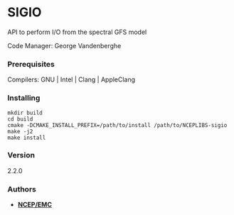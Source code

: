# SIGIO

API to perform I/O from the spectral GFS model

Code Manager: George Vandenberghe


### Prerequisites

Compilers: GNU | Intel | Clang | AppleClang 


### Installing

```
mkdir build
cd build
cmake -DCMAKE_INSTALL_PREFIX=/path/to/install /path/to/NCEPLIBS-sigio
make -j2
make install
```


### Version
2.2.0


### Authors

* **[NCEP/EMC](mailto:NCEP.List.EMC.nceplibs.Developers@noaa.gov)** 
